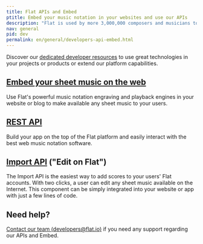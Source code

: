 ```yaml
---
title: Flat APIs and Embed
ptitle: Embed your music notation in your websites and use our APIs
description: "Flat is used by more 3,000,000 composers and musicians today. Discover our free APIs to use in your projects: Music engraving, Sheet music sharing and more."
nav: general
pid: dev
permalink: en/general/developers-api-embed.html
---
```


Discover our [dedicated developer resources](https://flat.io/developers) to use great technologies in your projects or products or extend our platform capabilities.

## [Embed your sheet music on the web](https://flat.io/embed)

Use Flat's powerful music notation engraving and playback engines in your website or blog to make available any sheet music to your users.

## [REST API](https://flat.io/developers/docs/api/)

Build your app on the top of the Flat platform and easily interact with the best web music notation software.

## [Import API](https://flat.io/developers/docs/import/) ("Edit on Flat")

The Import API is the easiest way to add scores to your users' Flat accounts. With two clicks, a user can edit any sheet music available on the Internet. This component can be simply integrated into your website or app with just a few lines of code.

## Need help?

[Contact our team (developers@flat.io)](mailto:developers@flat.io) if you need any support regarding our APIs and Embed.
